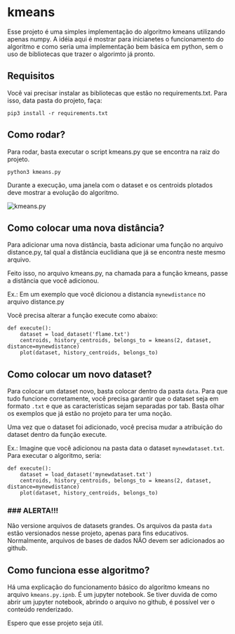 # kmeans

Esse projeto é uma simples implementação do algoritmo kmeans utilizando apenas numpy.
A idéia aqui é mostrar para inicianetes o funcionamento do algoritmo e como seria uma
implementação bem básica em python, sem o uso de bibliotecas que trazer o algorimto já
pronto.


## Requisitos

Você vai precisar instalar as bibliotecas que estão no requirements.txt. Para isso, data pasta do projeto, faça:

`pip3 install -r requirements.txt`

##  Como rodar?

Para rodar, basta executar o script kmeans.py que se encontra na raiz do projeto.

`python3 kmeans.py`

Durante a execução, uma janela com o dataset e os centroids plotados deve mostrar a evolução do algoritmo.

![kmeans.py](https://i.imgur.com/8YEXrrz.png)


## Como colocar uma nova distância?

Para adicionar uma nova distância, basta adicionar uma função no arquivo distance.py, tal qual a distância euclidiana que já se encontra neste mesmo arquivo.

Feito isso, no arquivo kmeans.py, na chamada para a função kmeans, passe a distância que você adicionou.

Ex.:
Em um exemplo que você dicionou a distancia `mynewdistance` no arquivo distance.py

Você precisa alterar a função execute como abaixo:

```
def execute():
    dataset = load_dataset('flame.txt')
    centroids, history_centroids, belongs_to = kmeans(2, dataset, distance=mynewdistance)
    plot(dataset, history_centroids, belongs_to)

```
## Como colocar um novo dataset?

Para colocar um dataset novo, basta colocar dentro da pasta `data`. Para que tudo funcione corretamente, você precisa garantir que o dataset seja em formato `.txt` e que as características sejam separadas por tab.  Basta olhar os exemplos que já estão no projeto para ter uma noção.

Uma vez que o dataset foi adicionado,  você precisa mudar a atribuição do dataset dentro da função execute.

Ex.:
Imagine que você adicionou na pasta data o dataset `mynewdataset.txt`. Para executar o algoritmo, seria:

```
def execute():
    dataset = load_dataset('mynewdataset.txt')
    centroids, history_centroids, belongs_to = kmeans(2, dataset, distance=mynewdistance)
    plot(dataset, history_centroids, belongs_to)

```

### ### ALERTA!!! ####
Não versione arquivos de datasets grandes. Os arquivos da pasta `data` estão versionados nesse projeto, apenas para fins educativos. Normalmente, arquivos de bases de dados NÂO devem ser adicionados ao github.


## Como funciona esse algoritmo?

Há uma explicação do funcionamento básico do algoritmo kmeans no arquivo `kmeans.py.ipnb`. É um jupyter notebook. Se tiver duvida de como abrir um jupyter notebook, abrindo o arquivo no github, é possível ver o conteúdo renderizado.



Espero que esse projeto seja útil.


